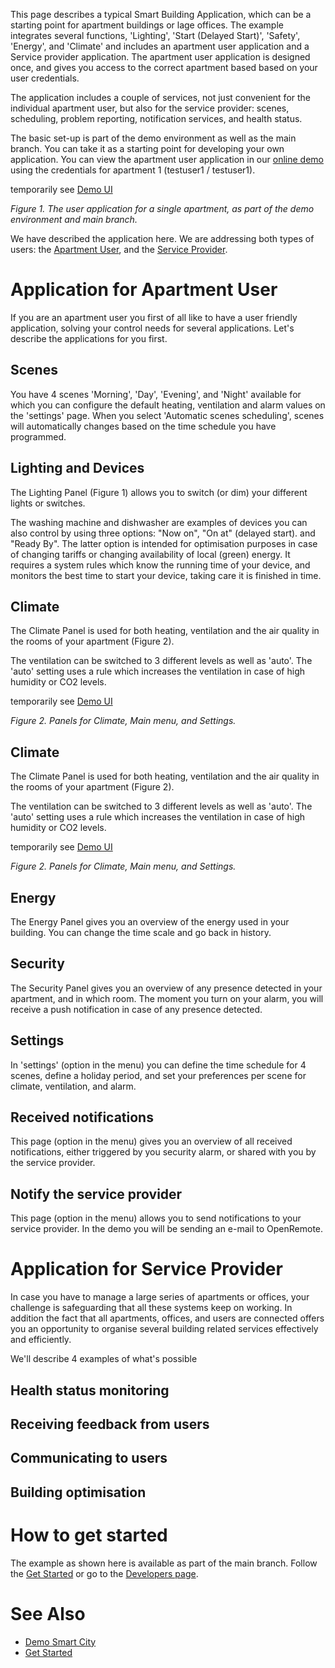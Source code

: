 This page describes a typical Smart Building Application, which can be a starting point for apartment buildings or lage offices. The example integrates several functions, 'Lighting', 'Start (Delayed Start)', 'Safety', 'Energy', and 'Climate' and includes an apartment user application and a Service provider application. The apartment user application is designed once, and gives you access to the correct apartment based based on your user credentials. 

The application includes a couple of services, not just convenient for the individual apartment user, but also for the service provider: scenes, scheduling, problem reporting, notification services, and health status.

The basic set-up is part of the demo environment as well as the main branch. You can take it as a starting point for developing your own application. You can view the apartment user application in our [online demo](demo.openremote.io) using the credentials for apartment 1 (testuser1 / testuser1).

temporarily see [Demo UI](https://xd.adobe.com/view/e48ac2cb-4060-45f2-5c33-6fa30abe6818-92bb/screen/8f384d1b-8d9b-4733-8789-3438a1ed8f29/Scenes)

_Figure 1. The user application for a single apartment, as part of the demo environment and main branch._

We have described the application here. We are addressing both types of users: the [Apartment User](#application-for-apartment-user), and the [Service Provider](#application-for-service-provider). 

# Application for Apartment User

If you are an apartment user you first of all like to have a user friendly application, solving your control needs for several applications. Let's describe the applications for you first.

## Scenes

You have 4 scenes 'Morning', 'Day', 'Evening', and 'Night' available for which you can configure the default heating, ventilation and alarm values on the 'settings' page. When you select 'Automatic scenes scheduling', scenes will automatically changes based on the time schedule you have programmed.

## Lighting and Devices

The Lighting Panel (Figure 1) allows you to switch (or dim) your different lights or switches.

The washing machine and dishwasher are examples of devices you can also control by using three options: "Now on", "On at" (delayed start). and "Ready By". The latter option is intended for optimisation purposes in case of changing tariffs or changing availability of local (green) energy. It requires a system rules which know the running time of your device, and monitors the best time to start your device, taking care it is finished in time.

## Climate

The Climate Panel is used for both heating, ventilation and the air quality in the rooms of your apartment (Figure 2). 

The ventilation can be switched to 3 different levels as well as 'auto'. The 'auto' setting uses a rule which increases the ventilation in case of high humidity or CO2 levels.

temporarily see [Demo UI](https://xd.adobe.com/view/e48ac2cb-4060-45f2-5c33-6fa30abe6818-92bb/screen/32ab82f9-8bf0-49ba-b9d0-4e17eae23469/Klimaat)

_Figure 2. Panels for Climate, Main menu, and Settings._

## Climate

The Climate Panel is used for both heating, ventilation and the air quality in the rooms of your apartment (Figure 2). 

The ventilation can be switched to 3 different levels as well as 'auto'. The 'auto' setting uses a rule which increases the ventilation in case of high humidity or CO2 levels.

temporarily see [Demo UI](https://xd.adobe.com/view/e48ac2cb-4060-45f2-5c33-6fa30abe6818-92bb/screen/32ab82f9-8bf0-49ba-b9d0-4e17eae23469/Klimaat)

_Figure 2. Panels for Climate, Main menu, and Settings._

## Energy

The Energy Panel gives you an overview of the energy used in your building. You can change the time scale and go back in history.

## Security

The Security Panel gives you an overview of any presence detected in your apartment, and in which room. The moment you turn on your alarm, you will receive a push notification in case of any presence detected.  

## Settings

In 'settings' (option in the menu) you can define the time schedule for 4 scenes, define a holiday period, and set your preferences per scene for climate, ventilation, and alarm. 

## Received notifications

This page (option in the menu) gives you an overview of all received notifications, either triggered by you security alarm, or shared with you by the service provider.

## Notify the service provider

This page (option in the menu) allows you to send notifications to your service provider. In the demo you will be sending an e-mail to OpenRemote. 

# Application for Service Provider

In case you have to manage a large series of apartments or offices, your challenge is safeguarding that all these systems keep on working. In addition the fact that all apartments, offices, and users are connected offers you an opportunity to organise several building related services effectively and efficiently.

We'll describe 4 examples of what's possible

## Health status monitoring

## Receiving feedback from users

## Communicating to users

## Building optimisation

# How to get started

The example as shown here is available as part of the main branch. Follow the [Get Started](https://openremote.io/get-started-manager/) or go to the [Developers page](https://openremote.io/developers/).

# See Also
- [Demo Smart City](Demo-Smart-City)
- [Get Started](https://openremote.io/get-started-manager/)